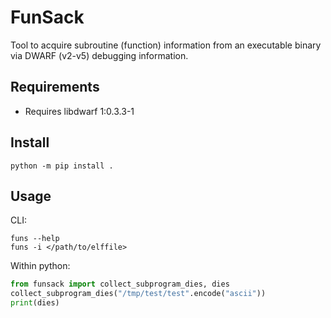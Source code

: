 # FunSack
Tool to acquire subroutine (function) information from an executable
binary via DWARF (v2-v5) debugging information.

## Requirements
- Requires libdwarf 1:0.3.3-1

## Install
```
python -m pip install .
```

## Usage
CLI:
```
funs --help
funs -i </path/to/elffile>
```

Within python:
```python
from funsack import collect_subprogram_dies, dies
collect_subprogram_dies("/tmp/test/test".encode("ascii"))
print(dies)
```
